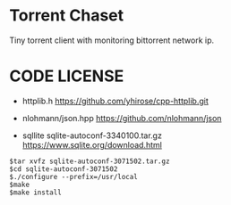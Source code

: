 # Torrent Chaset

Tiny torrent client with monitoring bittorrent network ip.


# CODE LICENSE

- httplib.h
  https://github.com/yhirose/cpp-httplib.git

- nlohmann/json.hpp
  https://github.com/nlohmann/json

- sqllite
sqlite-autoconf-3340100.tar.gz
https://www.sqlite.org/download.html
```
$tar xvfz sqlite-autoconf-3071502.tar.gz
$cd sqlite-autoconf-3071502
$./configure --prefix=/usr/local
$make
$make install
```